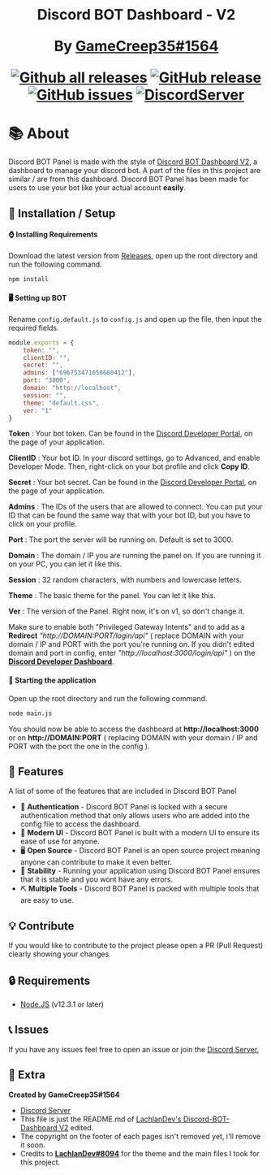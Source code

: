 <h1 align="center">
    <br>
    <p>Discord BOT Dashboard - V2</p>


By [GameCreep35#1564](https://discord.com/users/696753471650660412)

[![Github all releases](https://img.shields.io/github/downloads/iGameCreep/Discord-BOT-Panel/total.svg?style=for-the-badge)](https://GitHub.com/iGameCreep/Discord-BOT-Panel/releases/) [![GitHub release](https://img.shields.io/github/release/iGameCreep/Discord-BOT-Panel.svg?style=for-the-badge)](https://GitHub.com/LachlanDev/Discord-BOT-Dashboard-V2/releases/) [![GitHub issues](https://img.shields.io/github/issues/iGameCreep/Discord-BOT-Panel.svg?style=for-the-badge)](https://GitHub.com/iGameCreep/Discord-BOT-Panel/issues/) [![DiscordServer](https://img.shields.io/discord/1074809741114609694?label=Discord%20Server&logo=Discord&colorB=5865F2&style=for-the-badge&logoColor=white)](https://discord.gg/36HFNV5ZwG)

</h1>

# 📚 About
Discord BOT Panel is made with the style of <a href="https://github.com/LachlanDev/Discord-BOT-Dashboard-V2" target="_blank">Discord BOT Dashboard V2</a>, a dashboard to manage your discord bot. A part of the files in this project are similar / are from this dashboard.
Discord BOT Panel has been made for users to use your bot like your actual account **easily**.

## 🚀 Installation / Setup

#### ⌚ Installing Requirements
Download the latest version from [Releases](https://github.com/iGameCreep/Discord-BOT-Panel/releases), open up the root directory and run the following command.
```bash
npm install
```

#### 🖥️ Setting up BOT
Rename ``config.default.js`` to ``config.js`` and open up the file, then input the required fields. 
```js
module.exports = {
    token: "",
    clientID: "",
    secret: "",
    admins: ["696753471650660412"],
    port: "3000",
    domain: "http://localhost",
    session: "",
    theme: "default.css",
    ver: "1"
}
```

**Token** : Your bot token. Can be found in the [Discord Developer Portal](https://discord.com/developers/applications), on the page of your application.

**ClientID** : Your bot ID. In your discord settings, go to Advanced, and enable Developer Mode. Then, right-click on your bot profile and click **Copy ID**.

**Secret** : Your bot secret. Can be found in the [Discord Developer Portal](https://discord.com/developers/applications), on the page of your application.

**Admins** : The IDs of the users that are allowed to connect. You can put your ID that can be found the same way that with your bot ID, but you have to click on your profile.

**Port** : The port the server will be running on. Default is set to 3000.

**Domain** : The domain / IP you are running the panel on. If you are running it on your PC, you can let it like this.

**Session** : 32 random characters, with numbers and lowercase letters.

**Theme** : The basic theme for the panel. You can let it like this.

**Ver** : The version of the Panel. Right now, it's on v1, so don't change it.

Make sure to enable both "Privileged Gateway Intents" and to add as a **Redirect** *"http://DOMAIN:PORT/login/api"* ( replace DOMAIN with your domain / IP and PORT with the port you're running on. If you didn't edited domain and port in config, enter *"http://localhost:3000/login/api"* ) on the [**Discord Developer Dashboard**](https://discord.com/developers).

#### 📡 Starting the application 
Open up the root directory and run the following command.
```bash
node main.js
```
You should now be able to access the dashboard at **http://localhost:3000** or on **http://DOMAIN:PORT** ( replacing DOMAIN with your domain / IP and PORT with the port the one in the config ).

## 🧰 Features
A list of some of the features that are included in Discord BOT Panel
* 🔐 **Authentication** - Discord BOT Panel is locked with a secure authentication method that only allows users who are added into the config file to access the dashboard.
* 💎 **Modern UI** - Discord BOT Panel is built with a modern UI to ensure its ease of use for anyone.
* 🖥️ **Open Source** - Discord BOT Panel is an open source project meaning anyone can contribute to make it even better.
* 🔌 **Stability** - Running your application using Discord BOT Panel ensures that it is stable and you wont have any errors.
* ⛏️ **Multiple Tools** - Discord BOT Panel is packed with multiple tools that are easy to use.

## 💡 Contribute
If you would like to contribute to the project please open a PR (Pull Request) clearly showing your changes.

## 🔒 Requirements
* [Node.JS](https://nodejs.org/en/) (v12.3.1 or later)

## 📞 Issues
If you have any issues feel free to open an issue or join the [Discord Server.](https://discord.com/invite/36HFNV5ZwG)

## 🧲 Extra
__Created by GameCreep35#1564__
* [Discord Server](https://discord.com/invite/36HFNV5ZwG)
* This file is just the README.md of [LachlanDev's Discord-BOT-Dashboard V2](https://github.com/LachlanDev/Discord-BOT-Dashboard-V2/blob/main/README.md) edited.
* The copyright on the footer of each pages isn't removed yet, i'll remove it soon.
* Credits to [**LachlanDev#8094**](https://discord.com/invite/w7B5nKB) for the theme and the main files I took for this project.
</br>
